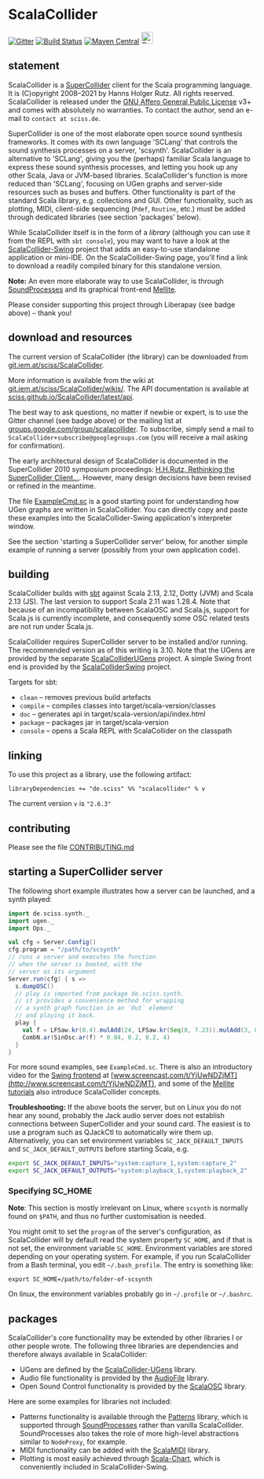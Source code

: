 # ScalaCollider

[![Gitter](https://badges.gitter.im/Join%20Chat.svg)](https://gitter.im/Sciss/ScalaCollider?utm_source=badge&utm_medium=badge&utm_campaign=pr-badge&utm_content=badge)
[![Build Status](https://github.com/Sciss/ScalaCollider/workflows/Scala%20CI/badge.svg?branch=main)](https://github.com/Sciss/ScalaCollider/actions?query=workflow%3A%22Scala+CI%22)
[![Maven Central](https://maven-badges.herokuapp.com/maven-central/de.sciss/scalacollider_2.13/badge.svg)](https://maven-badges.herokuapp.com/maven-central/de.sciss/scalacollider_2.13)
<a href="https://liberapay.com/sciss/donate"><img alt="Donate using Liberapay" src="https://liberapay.com/assets/widgets/donate.svg" height="24"></a>

## statement

ScalaCollider is a [SuperCollider](https://supercollider.github.io/) client for the Scala programming language. 
It is (C)opyright 2008&ndash;2021 by Hanns Holger Rutz. All rights reserved. ScalaCollider is released under
the [GNU Affero General Public License](https://git.iem.at/sciss/ScalaCollider/raw/main/LICENSE) v3+ and comes
with absolutely no warranties. To contact the author, send an e-mail to `contact at sciss.de`.

SuperCollider is one of the most elaborate open source sound synthesis frameworks. It comes with its own language
'SCLang' that controls the sound synthesis processes on a server, 'scsynth'. ScalaCollider is an alternative to
'SCLang', giving you the (perhaps) familiar Scala language to express these sound synthesis processes, and letting
you hook up any other Scala, Java or JVM-based libraries. ScalaCollider's function is more reduced than 'SCLang',
focusing on UGen graphs and server-side resources such as buses and buffers. Other functionality is part of the 
standard Scala library, e.g. collections and GUI. Other functionality, such as plotting, MIDI, client-side 
sequencing (`Pdef`, `Routine`, etc.) must be added through dedicated libraries (see section 'packages' below).

While ScalaCollider itself is in the form of a _library_ (although you can use it from the REPL with `sbt console`),
you may want to have a look at the [ScalaCollider-Swing](https://git.iem.at/sciss/ScalaColliderSwing) project that 
adds an easy-to-use standalone application or mini-IDE. On the ScalaCollider-Swing page, you'll find a link to
download a readily compiled binary for this standalone version.

__Note:__ An even more elaborate way to use ScalaCollider, is through [SoundProcesses](https://git.iem.at/sciss/SoundProcesses)
and its graphical front-end [Mellite](https://sciss.de/mellite).

Please consider supporting this project through Liberapay (see badge above) – thank you!

## download and resources

The current version of ScalaCollider (the library) can be downloaded
from [git.iem.at/sciss/ScalaCollider](https://git.iem.at/Sciss/ScalaCollider).

More information is available from the wiki
at [git.iem.at/sciss/ScalaCollider/wikis/](https://git.iem.at/sciss/ScalaCollider/wikis/). The API documentation is
available at [sciss.github.io/ScalaCollider/latest/api](http://sciss.github.io/ScalaCollider/latest/api/de/sciss/synth/index.html).

The best way to ask questions, no matter if newbie or expert, is to use the Gitter channel (see badge above)
or the mailing list
at [groups.google.com/group/scalacollider](http://groups.google.com/group/scalacollider). To subscribe, simply
send a mail to `ScalaCollider+subscribe@googlegroups.com` (you will receive a mail asking for confirmation).

The early architectural design of ScalaCollider is documented in the SuperCollider 2010 symposium proceedings:
[H.H.Rutz, Rethinking the SuperCollider Client...](http://cmr.soc.plymouth.ac.uk/publications/Rutz_SuperCollider2010.pdf).
However, many design decisions have been revised or refined in the meantime.

The file [ExampleCmd.sc](https://git.iem.at/sciss/ScalaCollider/blob/main/ExampleCmd.sc) is a good
starting point for understanding how UGen graphs are written in ScalaCollider. You can directly copy and paste these
examples into the ScalaCollider-Swing application's interpreter window.

See the section 'starting a SuperCollider server' below, for another simple example of running a server (possibly
from your own application code).

## building

ScalaCollider builds with [sbt](http://scala-sbt.org/) against Scala 2.13, 2.12, Dotty (JVM) and Scala 2.13 (JS).
The last version to support Scala 2.11 was 1.28.4.
Note that because of an incompatibility between ScalaOSC and Scala.js, support for Scala.js is currently incomplete,
and consequently some OSC related tests are not run under Scala.js.

ScalaCollider requires SuperCollider server to be installed and/or running. The recommended version as of
this writing is 3.10. Note that the UGens are provided by the
separate [ScalaColliderUGens](https://git.iem.at/sciss/ScalaColliderUGens) project. A simple Swing front end is
provided by the [ScalaColliderSwing](https://git.iem.at/sciss/ScalaColliderSwing) project.

Targets for sbt:

- `clean` &ndash; removes previous build artefacts
- `compile` &ndash; compiles classes into target/scala-version/classes
- `doc` &ndash; generates api in target/scala-version/api/index.html
- `package` &ndash; packages jar in target/scala-version
- `console` &ndash; opens a Scala REPL with ScalaCollider on the classpath

## linking

To use this project as a library, use the following artifact:

    libraryDependencies += "de.sciss" %% "scalacollider" % v

The current version `v` is `"2.6.3"`

## contributing

Please see the file [CONTRIBUTING.md](CONTRIBUTING.md)

## starting a SuperCollider server

The following short example illustrates how a server can be launched, and a synth played:

```scala
import de.sciss.synth._
import ugen._
import Ops._

val cfg = Server.Config()
cfg.program = "/path/to/scsynth"
// runs a server and executes the function
// when the server is booted, with the
// server as its argument 
Server.run(cfg) { s =>
  s.dumpOSC()
  // play is imported from package de.sciss.synth.
  // it provides a convenience method for wrapping
  // a synth graph function in an `Out` element
  // and playing it back.
  play {
    val f = LFSaw.kr(0.4).mulAdd(24, LFSaw.kr(Seq(8, 7.23)).mulAdd(3, 80)).midiCps
    CombN.ar(SinOsc.ar(f) * 0.04, 0.2, 0.2, 4)
  }
}    
```

For more sound examples, see `ExampleCmd.sc`. There is also an introductory video for
the [Swing frontend](https://git.iem.at/sciss/ScalaColliderSwing)
at [www.screencast.com/t/YjUwNDZjMT](http://www.screencast.com/t/YjUwNDZjMT), and some of
the [Mellite tutorials](https://www.sciss.de/mellite/tutorials.html) also introduce ScalaCollider concepts.

__Troubleshooting:__ If the above boots the server, but on Linux you do not 
hear any sound, probably the Jack audio server does not establish connections between
SuperCollider and your sound card. The easiest is to use a program such as QJackCtl
to automatically wire them up. Alternatively, you can set environment variables
`SC_JACK_DEFAULT_INPUTS` and `SC_JACK_DEFAULT_OUTPUTS` before starting Scala, e.g.

```bash
export SC_JACK_DEFAULT_INPUTS="system:capture_1,system:capture_2"
export SC_JACK_DEFAULT_OUTPUTS="system:playback_1,system:playback_2"
```

### Specifying SC_HOME

__Note__: This section is mostly irrelevant on Linux, where `scsynth` is normally found on `$PATH`, and thus no
further customisation is needed.

You might omit to set the `program` of the server's configuration, as ScalaCollider will by default read the
system property `SC_HOME`, and if that is not set, the environment variable `SC_HOME`. Environment variables are
stored depending on your operating system.
For example, if you run ScalaCollider from a Bash terminal, you edit `~/.bash_profile`. The entry
is something like:

    export SC_HOME=/path/to/folder-of-scsynth

On linux, the environment variables probably go in `~/.profile` or `~/.bashrc`.

## packages

ScalaCollider's core functionality may be extended by other libraries I or other people wrote. The following three
libraries are dependencies and therefore always available in ScalaCollider:

- UGens are defined by the [ScalaCollider-UGens](https://git.iem.at/sciss/ScalaColliderUGens) library.
- Audio file functionality is provided by the [AudioFile](https://git.iem.at/sciss/AudioFile) library.
- Open Sound Control functionality is provided by the [ScalaOSC](https://git.iem.at/sciss/ScalaOSC) library.

Here are some examples for libraries not included:

- Patterns functionality is  available through the [Patterns](https://git.iem.at/sciss/Patterns) library, which
  is supported through
  [SoundProcesses](https://git.iem.at/sciss/SoundProcesses) rather than vanilla ScalaCollider. SoundProcesses also
  takes the role of more high-level abstractions similar to `NodeProxy`, for example.
- MIDI functionality can be added with the [ScalaMIDI](https://git.iem.at/sciss/ScalaMIDI) library.
- Plotting is most easily achieved through [Scala-Chart](https://git.iem.at/sciss/scala-chart), which is 
  conveniently included in ScalaCollider-Swing.
